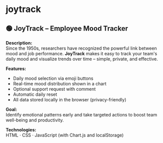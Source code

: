 # joytrack
<section class="about">
  <h2>🟢 JoyTrack – Employee Mood Tracker</h2>
  <p><strong>Description:</strong><br>
    Since the 1950s, researchers have recognized the powerful link between mood and job performance. <strong>JoyTrack</strong> makes it easy to track your team's daily mood and visualize trends over time – simple, private, and effective.
  </p>
  <p><strong>Features:</strong></p>
  <ul>
    <li>Daily mood selection via emoji buttons</li>
    <li>Real-time mood distribution shown in a chart</li>
    <li>Optional support request with comment</li>
    <li>Automatic daily reset</li>
    <li>All data stored locally in the browser (privacy-friendly)</li>
  </ul>
  <p><strong>Goal:</strong><br>
    Identify emotional patterns early and take targeted actions to boost team well-being and productivity.
  </p>
  <p><strong>Technologies:</strong><br>
    HTML · CSS · JavaScript (with Chart.js and localStorage)
  </p>
</section>
